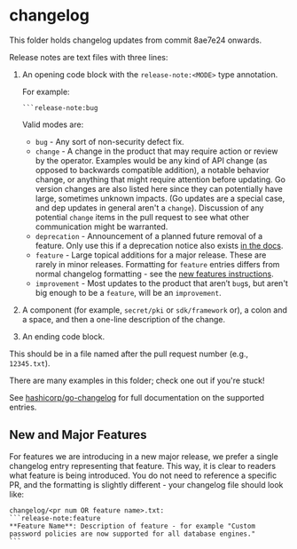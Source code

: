 # changelog

This folder holds changelog updates from commit 8ae7e24 onwards.

Release notes are text files with three lines:

 1. An opening code block with the `release-note:<MODE>` type annotation.

    For example:

        ```release-note:bug

    Valid modes are:

     - `bug` - Any sort of non-security defect fix. 
     - `change` - A change in the product that may require action or
       review by the operator. Examples would be any kind of API change
       (as opposed to backwards compatible addition), a notable behavior
       change, or anything that might require attention before updating. Go
       version changes are also listed here since they can potentially have
       large, sometimes unknown impacts. (Go updates are a special case, and
       dep updates in general aren't a `change`). Discussion of any potential
       `change` items in the pull request to see what other communication
       might be warranted.
     - `deprecation` - Announcement of a planned future removal of a
       feature. Only use this if a deprecation notice also exists [in the
       docs](https://www.openbao.org/docs/deprecation).
     - `feature` - Large topical additions for a major release. These are
       rarely in minor releases. Formatting for `feature` entries differs
       from normal changelog formatting - see the [new features
       instructions](#new-and-major-features).
     - `improvement` - Most updates to the product that aren’t `bug`s, but
       aren't big enough to be a `feature`, will be an `improvement`.

 2. A component (for example, `secret/pki` or `sdk/framework` or), a colon and a space, and then a one-line description of the change.

 3. An ending code block.

This should be in a file named after the pull request number (e.g., `12345.txt`).

There are many examples in this folder; check one out if you're stuck!

See [hashicorp/go-changelog](https://github.com/hashicorp/go-changelog) for full documentation on the supported entries.

## New and Major Features

For features we are introducing in a new major release, we prefer a single
changelog entry representing that feature. This way, it is clear to readers
what feature is being introduced. You do not need to reference a specific PR,
and the formatting is slightly different - your changelog file should look
like:

    changelog/<pr num OR feature name>.txt:
    ```release-note:feature
    **Feature Name**: Description of feature - for example "Custom password policies are now supported for all database engines."
    ```
